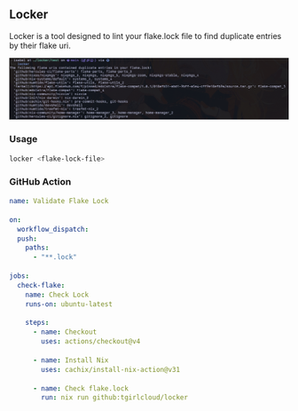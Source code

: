 ## Locker

Locker is a tool designed to lint your flake.lock file to find duplicate entries by their flake uri.

![demo image](./image.png "demo image")

### Usage

```bash
locker <flake-lock-file>
```

### GitHub Action

```yaml
name: Validate Flake Lock

on:
  workflow_dispatch:
  push:
    paths:
      - "**.lock"

jobs:
  check-flake:
    name: Check Lock
    runs-on: ubuntu-latest

    steps:
      - name: Checkout
        uses: actions/checkout@v4

      - name: Install Nix
        uses: cachix/install-nix-action@v31

      - name: Check flake.lock
        run: nix run github:tgirlcloud/locker
```
